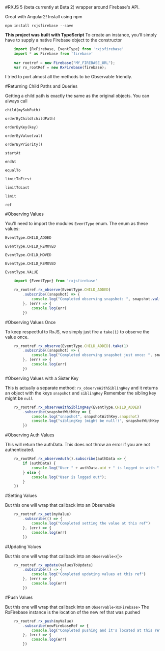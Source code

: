 #RXJS 5 (beta currently at Beta 2) wrapper around Firebase's API.

Great with Angular2! Install using npm

`npm install rxjsfirebase --save`

**This project was built with TypeScript**
To create an instance, you'll simply have to supply a native Firebase object to the constructor

```javascript
    import {RxFirebase, EventType} from 'rxjsfirebase'
    import * as Firebase from 'firebase'
    
    var rootref = new Firebase("MY_FIREBASE_URL");
    var rx_rootRef = new RxFirebase(firebase);
```
 
I tried to port almost all the methods to be Observable friendly. 

#Returning Child Paths and Queries

Getting a child path is exactly the same as the original objects. You can always call

`child(mySubPath)`

`orderByChild(childPath)`

`orderByKey(key)`

`orderByValue(val)`

`orderByPriority()`

`startAt`

`endAt`

`equalTo`

`limitToFirst`

`limitToLast`

`limit`

`ref`

#Observing Values

You'll need to import the modules `EventType` enum.
The enum as these values:

`EventType.CHILD_ADDED`

`EventType.CHILD_REMOVED`

`EventType.CHILD_MOVED`

`EventType.CHILD_REMOVED`

`EventType.VALUE`

```javascript
    import {EventType} from 'rxjsfirebase'

    rx_rootref.rx_observe(EventType.CHILD_ADDED)
        .subscribe((snapshot) => {
            console.log("Completed observing snapshot: ", snapshot.val())
        }, (err) => {
            console.log(err)
        })
``` 


#Observing Values Once

To keep respectful to RxJS, we simply just fire a `take(1)` to observe the value once. 

```javascript
    rx_rootref.rx_observe(EventType.CHILD_ADDED).take(1)
        .subscribe((snapshot) => {
            console.log("Completed observing snapshot just once: ", snapshot.val())
        }, (err) => {
            console.log(err)
        })
``` 

#Observing Values with a Sister Key

This is actually a separate method: `rx_observeWithSiblingKey` and it returns an object with the keys `snapshot` and `siblingKey`
Remember the sibling key might be `null`
```javascript
    rx_rootref.rx_observeWithSiblingKey(EventType.CHILD_ADDED)
        .subscribe(snapshotWithKey => {
            console.log("snapshot", snapshotWithKey.snapshot)
            console.log("siblingKey (might be null!)", snapshotWithKey.siblingKey)
        })
``` 

#Observing Auth Values

This will return the authData. This does not throw an error if you are not authenticated. 

```javascript
    rx_rootRef.rx_observeAuth().subscribe(authData => {
        if (authData) {
            console.log("User " + authData.uid + " is logged in with " + authData.provider);
        } else {
            console.log("User is logged out");
        }
    })
```

#Setting Values  

But this one will wrap that callback into an Observable

```javascript
    rx_rootref.rx_set(myValue)
        .subscribe(() => {
            console.log("Completed setting the value at this ref")
        }, (err) => {
            console.log(err)
        })
``` 

#Updating Values  

But this one will wrap that callback into an `Observable<{}>`

```javascript
    rx_rootref.rx_update(valuesToUpdate)
        .subscribe(() => {
            console.log("Completed updating values at this ref")
        }, (err) => {
            console.log(err)
        })
``` 

#Push Values  

But this one will wrap that callback into an `Observable<RxFirebase>`
The RxFirebase instance is the location of the new ref that was pushed

```javascript
    rx_rootref.rx_push(myValue)
        .subscribe(newFirebaseRef => {
            console.log("Completed pushing and it's located at this ref", newFirebaseRef)
        }, (err) => {
            console.log(err)
        })
``` 
